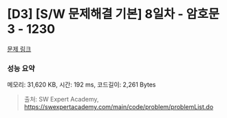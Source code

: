# [D3] [S/W 문제해결 기본] 8일차 - 암호문3 - 1230 

[문제 링크](https://swexpertacademy.com/main/code/problem/problemDetail.do?contestProbId=AV14zIwqAHwCFAYD) 

### 성능 요약

메모리: 31,620 KB, 시간: 192 ms, 코드길이: 2,261 Bytes



> 출처: SW Expert Academy, https://swexpertacademy.com/main/code/problem/problemList.do